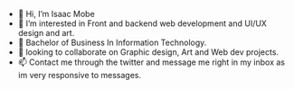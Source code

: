- 👋 Hi, I’m Isaac Mobe
- 👀 I’m interested in Front and backend web development and UI/UX design and art.
- 🌱 Bachelor of Business In Information Technology.
- 💞️ looking to collaborate on Graphic design, Art and Web dev projects.
- 📫 Contact me through the twitter and message me right in my inbox as im very responsive to messages.

<!---
isaacmobe/isaacmobe is a ✨ special ✨ repository because its `README.md` (this file) appears on your GitHub profile.
You can click the Preview link to take a look at your changes.
--->
